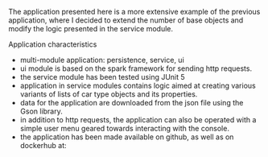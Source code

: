 The application presented here is a more extensive example of the previous application, 
where I decided to extend the number of base objects and modify the logic presented in the service module.

Application characteristics
- multi-module application: persistence, service, ui
- ui module is based on the spark framework for sending http requests.
- the service module has been tested using JUnit 5
- application in service modules contains logic aimed at creating various variants of lists of car type objects and its properties.
- data for the application are downloaded from the json file using the Gson library.
- in addition to http requests, the application can also be operated with a simple user menu geared towards 
interacting with the console.
- the application has been made available on github, as well as on dockerhub at: